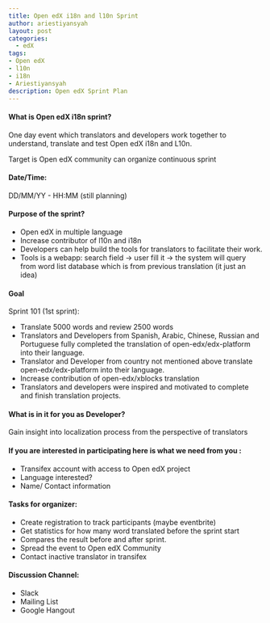 ```yaml
---
title: Open edX i18n and l10n Sprint
author: ariestiyansyah
layout: post
categories:
  - edX
tags:
- Open edX
- l10n
- i18n
- Ariestiyansyah
description: Open edX Sprint Plan
---
```


#### What is Open edX i18n sprint?

One day event which translators and developers work together to understand, translate and test Open edX i18n and L10n.

Target is Open edX community can organize continuous sprint

#### Date/Time:

DD/MM/YY - HH:MM (still planning)

#### Purpose of the sprint?

* Open edX in multiple language
* Increase contributor of l10n and i18n
* Developers can help build the tools for translators to facilitate their work. 
* Tools is a webapp: search field → user fill it → the system will query from word list database which is from previous translation (it just an idea)

#### Goal

Sprint 101 (1st sprint):

* Translate 5000 words and review 2500 words
* Translators and Developers from Spanish, Arabic, Chinese, Russian and Portuguese fully completed the translation of open-edx/edx-platform into their language.
* Translator and Developer from country not mentioned above translate open-edx/edx-platform into their language.
* Increase contribution of open-edx/xblocks translation
* Translators and developers were inspired and motivated to complete and finish translation projects.

#### What is in it for you as Developer?
Gain insight into localization process from the perspective of translators

#### If you are interested in participating here is what we need from you :

* Transifex account with access to Open edX project
* Language interested?
* Name/ Contact information

#### Tasks for organizer:

* Create registration to track participants (maybe eventbrite)
* Get statistics for how many word translated before the sprint start
* Compares the result before and after sprint.
* Spread the event to Open edX Community
* Contact inactive translator in transifex


#### Discussion Channel:
* Slack
* Mailing List
* Google Hangout
